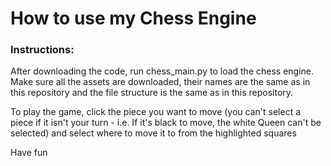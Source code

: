 # How to use my Chess Engine

### Instructions:

After downloading the code, run chess_main.py to load the chess engine.  Make sure all the assets are downloaded, their names are the same as in this repository and the file structure is the same as in this repository.

To play the game, click the piece you want to move (you can't select a piece if it isn't your turn - i.e. If it's black to move, the white Queen can't be selected) and select where to move it to from the highlighted squares

Have fun